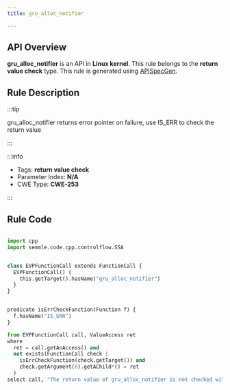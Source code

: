 ```yaml
---
title: gru_alloc_notifier

---
```



## API Overview
**gru_alloc_notifier** is an API in **Linux kernel**. This rule belongs to the **return value check** type. This rule is generated using [APISpecGen](../../tools/APISpecGen).
## Rule Description

:::tip

gru_alloc_notifier returns error pointer on failure, use IS_ERR to check the return value

:::

:::info

- Tags: **return value check**
- Parameter Index: **N/A**
- CWE Type: **CWE-253**

:::

## Rule Code
```python

import cpp
import semmle.code.cpp.controlflow.SSA


class EVPFunctionCall extends FunctionCall {
  EVPFunctionCall() {
    this.getTarget().hasName("gru_alloc_notifier")
  }
}


predicate isErrCheckFunction(Function f) {
  f.hasName("IS_ERR") 
}

from EVPFunctionCall call, ValueAccess ret
where
  ret = call.getAnAccess() and
  not exists(FunctionCall check |
    isErrCheckFunction(check.getTarget()) and
    check.getArgument(0).getAChild*() = ret
  )
select call, "The return value of gru_alloc_notifier is not checked with IS_ERR."
    
```